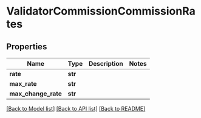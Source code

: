 # ValidatorCommissionCommissionRates

## Properties
Name | Type | Description | Notes
------------ | ------------- | ------------- | -------------
**rate** | **str** |  | 
**max_rate** | **str** |  | 
**max_change_rate** | **str** |  | 

[[Back to Model list]](../README.md#documentation-for-models) [[Back to API list]](../README.md#documentation-for-api-endpoints) [[Back to README]](../README.md)


